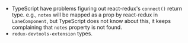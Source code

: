 - TypeScript have problems figuring out react-redux's `connect()` return type.
  e.g., `notes` will be mapped as a prop by react-redux in `LaneComponent`,
  but TypeScript does not know about this, it keeps complaining that `notes`
  property is not found.
- `redux-devtools-extension` types.
